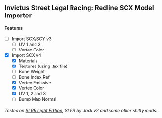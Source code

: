 ## Invictus Street Legal Racing: Redline SCX Model Importer

#### Features
 - [ ] Import SCX/SCY v3
   - [ ] UV 1 and 2
   - [ ] Vertex Color
 - [x] Import SCX v4
   - [x] Materials
   - [x] Textures (using .tex file)
   - [ ] Bone Weight
   - [ ] Bone Index Ref
   - [x] Vertex Emissive
   - [x] Vertex Color
   - [x] UV 1, 2 and 3
   - [ ] Bump Map Normal

###### Tested on [SLRR Light Edition](https://vk.com/slrr_le), SLRR by Jack v2 and some other shitty mods.
